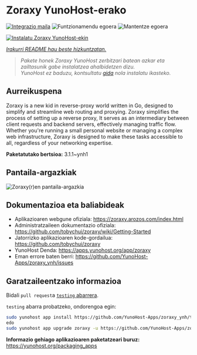 <!--
Ohart ongi: README hau automatikoki sortu da <https://github.com/YunoHost/apps/tree/master/tools/readme_generator>ri esker
EZ editatu eskuz.
-->

# Zoraxy YunoHost-erako

[![Integrazio maila](https://apps.yunohost.org/badge/integration/zoraxy)](https://ci-apps.yunohost.org/ci/apps/zoraxy/)
![Funtzionamendu egoera](https://apps.yunohost.org/badge/state/zoraxy)
![Mantentze egoera](https://apps.yunohost.org/badge/maintained/zoraxy)

[![Instalatu Zoraxy YunoHost-ekin](https://install-app.yunohost.org/install-with-yunohost.svg)](https://install-app.yunohost.org/?app=zoraxy)

*[Irakurri README hau beste hizkuntzatan.](./ALL_README.md)*

> *Pakete honek Zoraxy YunoHost zerbitzari batean azkar eta zailtasunik gabe instalatzea ahalbidetzen dizu.*  
> *YunoHost ez baduzu, kontsultatu [gida](https://yunohost.org/install) nola instalatu ikasteko.*

## Aurreikuspena

Zoraxy is a new kid in reverse-proxy world written in Go, designed to simplify and streamline web routing and proxying. Zoraxy simplifies the process of setting up a reverse proxy, It serves as an intermediary between client requests and backend servers, effectively managing traffic flow. Whether you're running a small personal website or managing a complex web infrastructure, Zoraxy is designed to make these tasks accessible to all, regardless of your networking expertise.


**Paketatutako bertsioa:** 3.1.1~ynh1

## Pantaila-argazkiak

![Zoraxy(r)en pantaila-argazkia](./doc/screenshots/screenshot.png)

## Dokumentazioa eta baliabideak

- Aplikazioaren webgune ofiziala: <https://zoraxy.arozos.com/index.html>
- Administratzaileen dokumentazio ofiziala: <https://github.com/tobychui/zoraxy/wiki/Getting-Started>
- Jatorrizko aplikazioaren kode-gordailua: <https://github.com/tobychui/zoraxy>
- YunoHost Denda: <https://apps.yunohost.org/app/zoraxy>
- Eman errore baten berri: <https://github.com/YunoHost-Apps/zoraxy_ynh/issues>

## Garatzaileentzako informazioa

Bidali `pull request`a [`testing` abarrera](https://github.com/YunoHost-Apps/zoraxy_ynh/tree/testing).

`testing` abarra probatzeko, ondorengoa egin:

```bash
sudo yunohost app install https://github.com/YunoHost-Apps/zoraxy_ynh/tree/testing --debug
edo
sudo yunohost app upgrade zoraxy -u https://github.com/YunoHost-Apps/zoraxy_ynh/tree/testing --debug
```

**Informazio gehiago aplikazioaren paketatzeari buruz:** <https://yunohost.org/packaging_apps>
